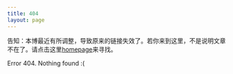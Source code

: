 ```yaml
---
title: 404
layout: page
---
```


告知：本博最近有所调整，导致原来的链接失效了。若你来到这里，不是说明文章不在了。请点击这里[homepage](/)来寻找。


Error 404. Nothing found :( 

